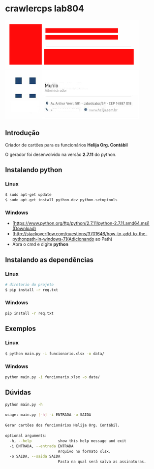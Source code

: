 # crawlercps lab804

![](exemplo_saida.png)
![](murilo.jpg)

## Introdução

Criador de cartões para os funcionários **Helija Org. Contábil**

O gerador foi desenvolvido na versão **2.7.11** do python.

## Instalando python

### Linux
```bash
$ sudo apt-get update
$ sudo apt-get install python-dev python-setuptools
```

### Windows
- [https://www.python.org/ftp/python/2.7.11/python-2.7.11.amd64.msi](Download)
- [http://stackoverflow.com/questions/3701646/how-to-add-to-the-pythonpath-in-windows-7](Adicionando ao Path)
- Abra o cmd e digite **python**


## Instalando as dependências


### Linux
```bash
# diretorio do projeto
$ pip install -r req.txt
```

### Windows
```bash
pip install -r req.txt
```

## Exemplos

### Linux
```bash
$ python main.py -i funcionario.xlsx -o data/
```

### Windows
```bash
python main.py -i funcionario.xlsx -o data/
```

## Dúvidas
```bash
python main.py -h

usage: main.py [-h] -i ENTRADA -o SAIDA

Gerar cartões dos funcionários Helija Org. Contábil.

optional arguments:
  -h, --help            show this help message and exit
  -i ENTRADA, --entrada ENTRADA
                        Arquivo no formato xlsx.
  -o SAIDA, --saida SAIDA
                        Pasta na qual será salva as assinaturas.
```
